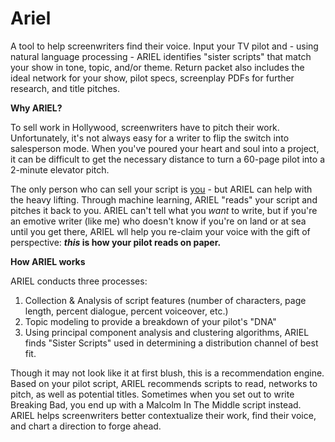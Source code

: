 # Ariel
A tool to help screenwriters find their voice. Input your TV pilot and - using natural language processing - ARIEL identifies "sister scripts" that match your show in tone, topic, and/or theme. Return packet also includes the ideal network for your show, pilot specs, screenplay PDFs for further research, and title pitches. 

<b> Why ARIEL? </b>

To sell work in Hollywood, screenwriters have to pitch their work. Unfortunately, it's not always easy for a writer to flip the switch into salesperson mode. When you've poured your heart and soul into a project, it can be difficult to get the necessary distance to turn a 60-page pilot into a 2-minute elevator pitch. 

The only person who can sell your script is <u>you</u> - but ARIEL can help with the heavy lifting. Through machine learning, ARIEL "reads" your script and pitches it back to you. ARIEL can't tell what you <i>want</i> to write, but if you're an emotive writer (like me) who doesn't know if you're on land or at sea until you get there, ARIEL wll help you re-claim your voice with the gift of perspective: <b><i>this</i> is how your pilot reads on paper.</b>

<b> How ARIEL works </b>

ARIEL conducts three processes: 

1. Collection & Analysis of script features (number of characters, page length, percent dialogue, percent voiceover, etc.)
2. Topic modeling to provide a breakdown of your pilot's "DNA" 
3. Using principal component analysis and clustering algorithms, ARIEL finds "Sister Scripts" used in determining a distribution channel of best fit.

Though it may not look like it at first blush, this is a recommendation engine. Based on your pilot script, ARIEL recommends scripts to read, networks to pitch, as well as potential titles. Sometimes when you set out to write Breaking Bad, you end up with a Malcolm In The Middle script instead. ARIEL helps screenwriters better contextualize their work, find their voice, and chart a direction to forge ahead.

